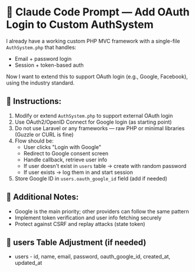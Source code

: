 # 🧠 Claude Code Prompt — Add OAuth Login to Custom AuthSystem

I already have a working custom PHP MVC framework with a single-file `AuthSystem.php` that handles:
- Email + password login
- Session + token-based auth

Now I want to extend this to support OAuth login (e.g., Google, Facebook), using the industry standard.

## 🔧 Instructions:
1. Modify or extend `AuthSystem.php` to support external OAuth login
2. Use OAuth2/OpenID Connect for Google login (as starting point)
3. Do not use Laravel or any frameworks — raw PHP or minimal libraries (Guzzle or CURL is fine)
4. Flow should be:
   - User clicks "Login with Google"
   - Redirect to Google consent screen
   - Handle callback, retrieve user info
   - If user doesn't exist in `users` table → create with random password
   - If user exists → log them in and start session
5. Store Google ID in `users.oauth_google_id` field (add if needed)

## 🧾 Additional Notes:
- Google is the main priority; other providers can follow the same pattern
- Implement token verification and user info fetching securely
- Protect against CSRF and replay attacks (state token)

## 🔐 users Table Adjustment (if needed)
* users - id, name, email, password, oauth_google_id, created_at, updated_at


